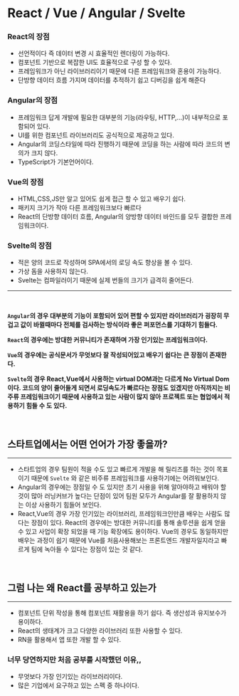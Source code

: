 # React / Vue / Angular / Svelte

### React의 장점

- 선언적이다 즉 데이터 변경 시 효율적인 렌더링이 가능하다.
- 컴포넌트 기반으로 복잡한 UI도 효율적으로 구성 할 수 있다.
- 프레임워크가 아닌 라이브러리이기 때문에 다른 프레임워크와 혼용이 가능하다.
- 단방향 데이터 흐름 가지며 데이터를 추적하기 쉽고 디버깅을 쉽게 해준다

### Angular의 장점

- 프레임워크 답게 개발에 필요한 대부분의 기능(라우팅, HTTP,…)이 내부적으로 포함되어 있다.
- UI를 위한 컴포넌트 라이브러리도 공식적으로 제공하고 있다.
- Angular의 코딩스타일에 따라 진행하기 때문에 코딩을 하는 사람에 따라 코드의 변의가 크지 않다.
- TypeScript가 기본언어이다.

### Vue의 장점

- HTML,CSS,JS만 알고 있어도 쉽게 접근 할 수 있고 배우기 쉽다.
- 패키지 크기가 작아 다른 프레임워크보다 빠르다
- React의 단방향 데이터 흐름, Angular의 양방향 데이터 바인드를 모두 결합한 프레임워크이다.

### Svelte의 장점

- 적은 양의 코드로 작성하며 SPA에서의 로딩 속도 향상을 볼 수 있다.
- 가상 돔을 사용하지 않는다.
- Svelte는 컴파일러이기 때문에 실제 번들의 크기가 급격히 줄어든다.

---

<br>

**`Angular`의 경우 대부분의 기능이 포함되어 있어 편할 수 있지만 라이브러리가 굉장히 무겁고 값이 바뀔때마다 전체를 검사하는 방식이라 좋은 퍼포먼스를 기대하기 힘들다.**

**`React`의 경우에는 방대한 커뮤니티가 존재하며 가장 인기있는 프레임워크이다.**

**`Vue`의 경우에는 공식문서가 무엇보다 잘 작성되어있고 배우기 쉽다는 큰 장점이 존재한다.**

**`Svelte`의 경우 React,Vue에서 사용하는 virtual DOM과는 다르게 No Virtual Dom이다. 코드의 양이 줄어들게 되면서 로딩속도가 빠르다는 장점도 있겠지만 아직까지는 비주류 프레임워크이기 때문에 사용하고 있는 사람이 많지 않아 프로젝트 또는 협업에서 적용하기 힘들 수 도 있다.**

<br>

## 스타트업에서는 어떤 언어가 가장 좋을까?

---

- 스타트업의 경우 팀원이 적을 수도 있고 빠르게 개발을 해 릴리즈를 하는 것이 목표이기 때문에 `Svelte` 와 같은 비주류 프레임워크를 사용하기에는 어려워보인다.
- Angular의 경우에는 장점일 수 도 있지만 초기 사용을 위해 알아야하고 배워야 할 것이 많아 러닝커브가 높다는 단점이 있어 팀원 모두가 Angular를 잘 활용하지 않는 이상 사용하기 힘들어 보인다.
- React,Vue의 경우 가장 인기있는 라이브러리, 프레임워크인만큼 배우는 사람도 많다는 장점이 있다. React의 경우에는 방대한 커뮤니티를 통해 솔루션을 쉽게 얻을 수 있고 사업이 확장 되었을 때 기능 확장에도 용이하다. Vue의 경우도 동일하지만 배우는 과정이 쉽기 때문에 Vue를 처음사용해보는 프론트엔드 개발자일지라고 빠르게 팀에 녹아들 수 있다는 장점이 있는 것 같다.

<br>

## 그럼 나는 왜 React를 공부하고 있는가

---

- 컴포넌트 단위 작성을 통해 컴포넌트 재활용을 하기 쉽다. 즉 생산성과 유지보수가 용이하다.
- React의 생태계가 크고 다양한 라이브러리 또한 사용할 수 있다.
- RN을 활용해서 앱 또한 개발 할 수 있다.

### 너무 당연하지만 처음 공부를 시작했던 이유,,

- 무엇보다 가장 인기있는 라이브러리이다.
- 많은 기업에서 요구하고 있는 스펙 중 하나이다.
